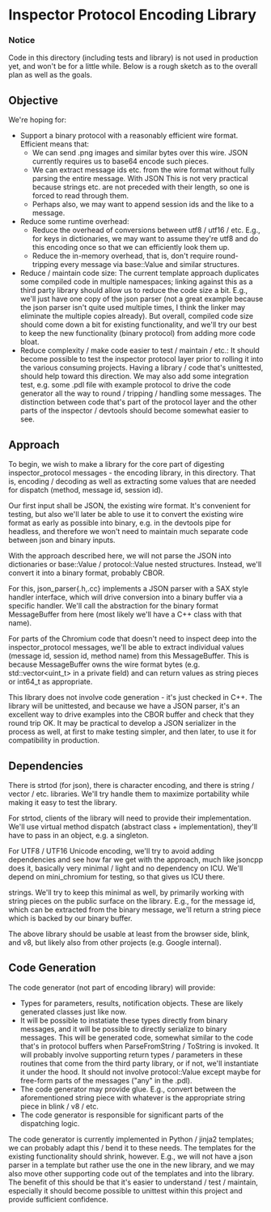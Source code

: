 # Inspector Protocol Encoding Library

### Notice

Code in this directory (including tests and library) is not used in production
yet, and won't be for a little while. Below is a rough sketch as to the overall
plan as well as the goals.

## Objective

We're hoping for:

- Support a binary protocol with a reasonably efficient wire format.
  Efficient means that:
  - We can send .png images and similar bytes over this wire.
    JSON currently requires us to base64 encode such pieces.
  - We can extract message ids etc. from the wire format without
    fully parsing the entire message. With JSON This is not very
    practical because strings etc. are not preceded with their length,
    so one is forced to read through them.
  - Perhaps also, we may want to append session ids and the like to a message.
- Reduce some runtime overhead:
  - Reduce the overhead of conversions between utf8 / utf16 / etc.
    E.g., for keys in dictionaries, we may want to assume they're utf8
    and do this encoding once so that we can efficiently look them up.
  - Reduce the in-memory overhead, that is, don't require round-tripping
    every message via base::Value and similar structures.
- Reduce / maintain code size: The current template approach duplicates some
  compiled code in multiple namespaces; linking against this as a third party
  library should allow us to reduce the code size a bit. E.g., we'll just have
  one copy of the json parser (not a great example because the json parser isn't
  quite used multiple times, I think the linker may eliminate the multiple
  copies already). But overall, compiled code size should come down a bit for
  existing functionality, and we'll try our best to keep the new functionality
  (binary protocol) from adding more code bloat.
- Reduce complexity / make code easier to test / maintain / etc.: It should
  become possible to test the inspector protocol layer prior to rolling it into
  the various consuming projects. Having a library / code that's unittested,
  should help toward this direction. We may also add some integration test,
  e.g. some .pdl file with example protocol to drive the code generator
  all the way to round / tripping / handling some messages.
  The distinction between code that's part of the protocol layer and the other
  parts of the inspector / devtools should become somewhat easier to see.

## Approach

To begin, we wish to make a library for the core part of digesting
inspector_protocol messages - the encoding library, in this directory. That is,
encoding / decoding as well as extracting some values that are needed for
dispatch (method, message id, session id).

Our first input shall be JSON, the existing wire format. It's convenient for
testing, but also we'll later be able to use it to convert the existing wire
format as early as possible into binary, e.g. in the devtools pipe for headless,
and therefore we won't need to maintain much separate code between json and
binary inputs.

With the approach described here, we will not parse the JSON into dictionaries
or base::Value / protocol::Value nested structures. Instead, we'll convert it
into a binary format, probably CBOR.

For this, json_parser{.h,.cc} implements a JSON parser with a SAX style
handler interface, which will drive conversion into a binary buffer via a
specific handler. We'll call the abstraction for the binary format
MessageBuffer from here (most likely we'll have a C++ class with that name).

For parts of the Chromium code that doesn't need to inspect deep into the
inspector_protocol messages, we'll be able to extract individual values (message
id, session id, method name) from this MessageBuffer.  This is because
MessageBuffer owns the wire format bytes (e.g. std::vector<uint_t> in a private
field) and can return values as string pieces or int64_t as appropriate.

This library does not involve code generation - it's just checked in C++. The
library will be unittested, and because we have a JSON parser, it's an excellent
way to drive examples into the CBOR buffer and check that they round trip OK. It
may be practical to develop a JSON serializer in the process as well, at first to
make testing simpler, and then later, to use it for compatibility in production.

## Dependencies

There is strtod (for json), there is character encoding, and there is
string / vector / etc. libraries. We'll try handle them to maximize
portability while making it easy to test the library.

For strtod, clients of the library will need to provide their
implementation. We'll use virtual method dispatch (abstract class +
implementation), they'll have to pass in an object, e.g. a singleton.

For UTF8 / UTF16 Unicode encoding, we'll try to avoid adding dependencies and
see how far we get with the approach, much like jsoncpp does it, basically very
minimal / light and no dependency on ICU. We'll depend on mini_chromium for
testing, so that gives us ICU there.

strings. We'll try to keep this minimal as well, by primarily working with
string pieces on the public surface on the library. E.g., for the message id,
which can be extracted from the binary message, we'll return a string piece
which is backed by our binary buffer.

The above library should be usable at least from the browser side, blink, and
v8, but likely also from other projects (e.g. Google internal).

## Code Generation

The code generator (not part of encoding library) will provide:

* Types for parameters, results, notification objects. These are likely
  generated classes just like now.
* It will be possible to instatiate these types directly from binary messages,
  and it will be possible to directly serialize to binary messages.  This will
  be generated code, somewhat similar to the code that's in protocol buffers
  when ParseFromString / ToString is invoked.  It will probably involve
  supporting return types / parameters in these routines that come from the
  third party library, or if not, we'll instantiate it under the hood. It should
  not involve protocol::Value except maybe for free-form parts of the messages
  ("any" in the .pdl).
* The code generator may provide glue.  E.g., convert between the
  aforementioned string piece with whatever is the appropriate string piece in
  blink / v8 / etc.
* The code generator is responsible for significant parts of the dispatching
  logic.

The code generator is currently implemented in Python / jinja2 templates; we can
probably adapt this / bend it to these needs. The templates for the existing
functionality should shrink, however. E.g., we will not have a json parser in a
template but rather use the one in the new library, and we may also move other
supporting code out of the templates and into the library. The benefit of this
should be that it's easier to understand / test / maintain, especially it should
become possible to unittest within this project and provide sufficient
confidence.
